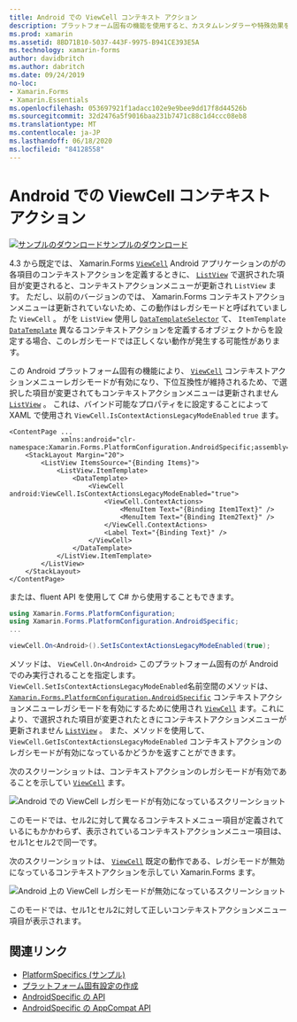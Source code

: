 ```yaml
---
title: Android での ViewCell コンテキスト アクション
description: プラットフォーム固有の機能を使用すると、カスタムレンダラーや特殊効果を実装することなく、特定のプラットフォームでのみ使用できる機能を使用できます。 この記事では、ViewCell コンテキストアクションのレガシモードを有効にする、Android プラットフォーム固有のを使用する方法について説明します。
ms.prod: xamarin
ms.assetid: 8BD71B10-5037-443F-9975-B941CE393E5A
ms.technology: xamarin-forms
author: davidbritch
ms.author: dabritch
ms.date: 09/24/2019
no-loc:
- Xamarin.Forms
- Xamarin.Essentials
ms.openlocfilehash: 053697921f1adacc102e9e9bee9dd17f8d44526b
ms.sourcegitcommit: 32d2476a5f9016baa231b7471c88c1d4ccc08eb8
ms.translationtype: MT
ms.contentlocale: ja-JP
ms.lasthandoff: 06/18/2020
ms.locfileid: "84128558"
---
```

# <a name="viewcell-context-actions-on-android"></a>Android での ViewCell コンテキスト アクション

[![サンプルのダウンロード](~/media/shared/download.png)サンプルのダウンロード](https://docs.microsoft.com/samples/xamarin/xamarin-forms-samples/userinterface-platformspecifics)

4.3 から既定では、 Xamarin.Forms [`ViewCell`](xref:Xamarin.Forms.ViewCell) Android アプリケーションのがの各項目のコンテキストアクションを定義するときに、 [`ListView`](xref:Xamarin.Forms.ListView) で選択された項目が変更されると、コンテキストアクションメニューが更新され `ListView` ます。 ただし、以前のバージョンのでは、 Xamarin.Forms コンテキストアクションメニューは更新されていないため、この動作はレガシモードと呼ばれていました `ViewCell` 。 がを `ListView` 使用し [`DataTemplateSelector`](xref:Xamarin.Forms.DataTemplateSelector) て、 `ItemTemplate` [`DataTemplate`](xref:Xamarin.Forms.DataTemplate) 異なるコンテキストアクションを定義するオブジェクトからを設定する場合、このレガシモードでは正しくない動作が発生する可能性があります。

この Android プラットフォーム固有の機能により、 [`ViewCell`](xref:Xamarin.Forms.ViewCell) コンテキストアクションメニューレガシモードが有効になり、下位互換性が維持されるため、で選択した項目が変更されてもコンテキストアクションメニューは更新されません [`ListView`](xref:Xamarin.Forms.ListView) 。 これは、バインド可能なプロパティをに設定することによって XAML で使用され `ViewCell.IsContextActionsLegacyModeEnabled` `true` ます。

```xaml
<ContentPage ...
             xmlns:android="clr-namespace:Xamarin.Forms.PlatformConfiguration.AndroidSpecific;assembly=Xamarin.Forms.Core">
    <StackLayout Margin="20">
        <ListView ItemsSource="{Binding Items}">
            <ListView.ItemTemplate>
                <DataTemplate>
                    <ViewCell android:ViewCell.IsContextActionsLegacyModeEnabled="true">
                        <ViewCell.ContextActions>
                            <MenuItem Text="{Binding Item1Text}" />
                            <MenuItem Text="{Binding Item2Text}" />
                        </ViewCell.ContextActions>
                        <Label Text="{Binding Text}" />
                    </ViewCell>
                </DataTemplate>
            </ListView.ItemTemplate>
        </ListView>
    </StackLayout>
</ContentPage>
```

または、fluent API を使用して C# から使用することもできます。

```csharp
using Xamarin.Forms.PlatformConfiguration;
using Xamarin.Forms.PlatformConfiguration.AndroidSpecific;
...

viewCell.On<Android>().SetIsContextActionsLegacyModeEnabled(true);
```

メソッドは、 `ViewCell.On<Android>` このプラットフォーム固有のが Android でのみ実行されることを指定します。 `ViewCell.SetIsContextActionsLegacyModeEnabled`名前空間のメソッドは、 [`Xamarin.Forms.PlatformConfiguration.AndroidSpecific`](xref:Xamarin.Forms.PlatformConfiguration.AndroidSpecific) コンテキストアクションメニューレガシモードを有効にするために使用され [`ViewCell`](xref:Xamarin.Forms.ViewCell) ます。これにより、で選択された項目が変更されたときにコンテキストアクションメニューが更新されません [`ListView`](xref:Xamarin.Forms.ListView) 。 また、メソッドを使用して、 `ViewCell.GetIsContextActionsLegacyModeEnabled` コンテキストアクションのレガシモードが有効になっているかどうかを返すことができます。

次のスクリーンショットは、コンテキストアクションのレガシモードが有効であることを示してい [`ViewCell`](xref:Xamarin.Forms.ViewCell) ます。

![Android での ViewCell レガシモードが有効になっているスクリーンショット](viewcell-context-actions-images/legacy-mode-enabled.png "ViewCell レガシモードが有効")

このモードでは、セル2に対して異なるコンテキストメニュー項目が定義されているにもかかわらず、表示されているコンテキストアクションメニュー項目は、セル1とセル2で同一です。

次のスクリーンショットは、 [`ViewCell`](xref:Xamarin.Forms.ViewCell) 既定の動作である、レガシモードが無効になっているコンテキストアクションを示してい Xamarin.Forms ます。

![Android 上の ViewCell レガシモードが無効になっているスクリーンショット](viewcell-context-actions-images/legacy-mode-disabled.png "ViewCell レガシモードが無効です")

このモードでは、セル1とセル2に対して正しいコンテキストアクションメニュー項目が表示されます。

## <a name="related-links"></a>関連リンク

- [PlatformSpecifics (サンプル)](https://docs.microsoft.com/samples/xamarin/xamarin-forms-samples/userinterface-platformspecifics)
- [プラットフォーム固有設定の作成](~/xamarin-forms/platform/platform-specifics/index.md#creating-platform-specifics)
- [AndroidSpecific の API](xref:Xamarin.Forms.PlatformConfiguration.AndroidSpecific)
- [AndroidSpecific の AppCompat API](xref:Xamarin.Forms.PlatformConfiguration.AndroidSpecific.AppCompat)
